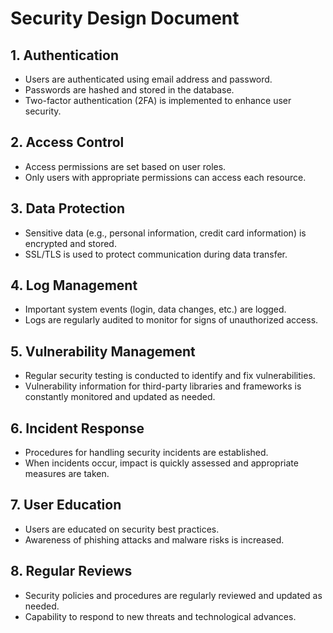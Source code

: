 # Security Design Document

## 1. Authentication

- Users are authenticated using email address and password.
- Passwords are hashed and stored in the database.
- Two-factor authentication (2FA) is implemented to enhance user security.

## 2. Access Control

- Access permissions are set based on user roles.
- Only users with appropriate permissions can access each resource.

## 3. Data Protection

- Sensitive data (e.g., personal information, credit card information) is encrypted and stored.
- SSL/TLS is used to protect communication during data transfer.

## 4. Log Management

- Important system events (login, data changes, etc.) are logged.
- Logs are regularly audited to monitor for signs of unauthorized access.

## 5. Vulnerability Management

- Regular security testing is conducted to identify and fix vulnerabilities.
- Vulnerability information for third-party libraries and frameworks is constantly monitored and updated as needed.

## 6. Incident Response

- Procedures for handling security incidents are established.
- When incidents occur, impact is quickly assessed and appropriate measures are taken.

## 7. User Education

- Users are educated on security best practices.
- Awareness of phishing attacks and malware risks is increased.

## 8. Regular Reviews

- Security policies and procedures are regularly reviewed and updated as needed.
- Capability to respond to new threats and technological advances.
